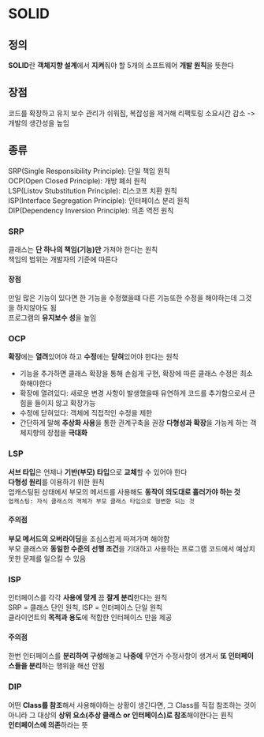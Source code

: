# SOLID
## 정의
**SOLID**란 **객체지향 설계**에서 **지켜**줘야 할 5개의 소프트웨어 **개발 원칙**을 뜻한다
## 장점
코드를 확장하고 유지 보수 관리가 쉬워짐, 복잡성을 제거해 리팩토링 소요시간 감소 -> 개발의 생간성을 높임
## 종류
SRP(Single Responsibility Principle): 단일 책임 원칙  
OCP(Open Closed Principle): 개방 폐쇠 원칙  
LSP(Listov Stubstitution Principle): 리스코프 치환 원칙  
ISP(Interface Segregation Principle): 인터페이스 분리 원칙  
DIP(Dependency Inversion Principle): 의존 역전 원칙  
### SRP
클래스는 **단 하나의 책임(기능)만** 가져야 한다는 원칙  
책임의 범위는 개발자의 기준에 따른다  
#### 장점
만일 많은 기능이 있다면 한 기능을 수정했을떄 다른 기능또한 수정을 해야하는데 그것을 하지않아도 됨  
프로그램의 **유지보수 성**을 높임
### OCP
**확장**에는 **열려**있어야 하고 **수정**에는 **닫혀**있어야 한다는 원칙  
- 기능을 추가하면 클래스 확장을 통해 손쉽게 구현, 확장에 따른 클래스 수정은 최소화해야한다  
- 확장에 열려있다: 새로운 변경 사항이 발생했을때 유연하게 코드를 추가함으로서 큰 힘을 들이지 않고 확장가능
- 수정에 닫혀있다: 객체에 직접적인 수정을 제한  
- 간단하게 말해 **추상화 사용**을 통한 관계구축을 권장
**다형성과 확장**을 가능케 하는 객체지향의 장점을 **극대화**
### LSP
**서브 타입**은 언제나 **기반(부모) 타입**으로 **교체**할 수 있어야 한다  
**다형성 원리**를 이용하기 위한 원칙  
업캐스팅된 상태에서 부모의 메서드를 사용해도 **동작이 의도대로 흘러가야 하는 것**  
```업캐스팅: 자식 클래스의 객체가 부모 클래스 타입으로 형변환 되는 것```  
#### 주의점
**부모 메서드의 오버라이딩**을 조심스럽게 따져가며 해야함  
부모 클래스와 **동일한 수준의 선행 조건**을 기대하고 사용하는 프로그램 코드에서 예상치 못한 문제를 일으킬 수 있음  
### ISP
인터페이스를 각각 **사용에 맞게** 끔 **잘게 분리**한다는 원칙  
SRP = 클래스 단인 원칙, ISP = 인터페이스 단일 원칙  
클라이언트의 **목적과 용도**에 적합한 인터페이스 만을 제공
#### 주의점
한번 인터페이스를 **분리하여 구성**해놓고 **나중에** 무언가 수정사항이 생겨서 **또 인터페이스들을 분리**하는 행위을 해선 안됨
### DIP
어떤 **Class를 참조**해서 사용해야하는 상황이 생긴다면, 그 Class를 직접 참조하는 것이 아니라 그 대상의 **상위 요소(추상 클래스 or 인터페이스)로 참조**해야한다는 원칙  
**인터페이스에 의존**하라는 뜻  
